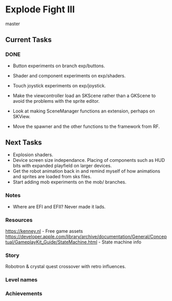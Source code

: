# Explode Fight III
master

## Current Tasks

### DONE
- Button experiments on branch exp/buttons.
- Shader and component experiments on exp/shaders.
- Touch joystick experiments on exp/joystick.

- Make the viewcontroller load an SKScene rather than a GKScene to avoid the problems with the sprite editor.
- Look at making SceneManager functions an extension, perhaps on SKView.
- Move the spawner and the other functions to the framework from RF.

## Next Tasks
- Explosion shaders.
- Device screen size independance. Placing of components such as HUD bits with expanded playfield on larger devices.
- Get the robot animation back in and remind myself of how animations and sprites are loaded from sks files.
- Start adding mob experiments on the mob/ branches.

### Notes
- Where are EFI and EFII? Never made it lads.

### Resources
https://kenney.nl - Free game assets  
https://developer.apple.com/library/archive/documentation/General/Conceptual/GameplayKit_Guide/StateMachine.html - State machine info  

### Story
Robotron & crystal quest crossover with retro influences.

### Level names

### Achievements
